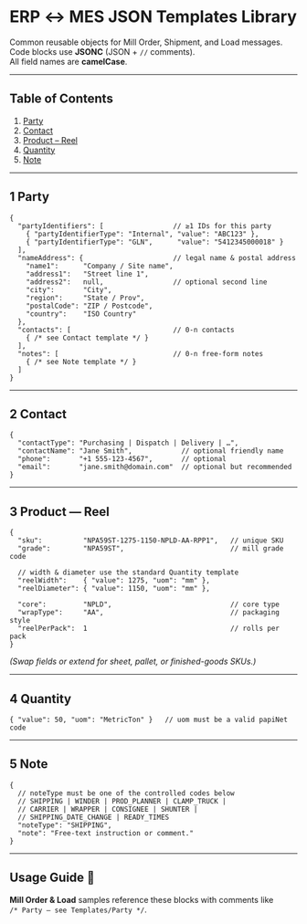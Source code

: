 # ERP ↔ MES JSON **Templates Library**
Common reusable objects for Mill Order, Shipment, and Load messages.  
Code blocks use **JSONC** (JSON + `//` comments).  
All field names are **camelCase**.

---

## Table of Contents
1. [Party](#1-party)  
2. [Contact](#2-contact)  
3. [Product – Reel](#3-product—reel)  
4. [Quantity](#4-quantity)  
5. [Note](#5-note)  

---

## 1 Party

```jsonc
{
  "partyIdentifiers": [                 // ≥1 IDs for this party
    { "partyIdentifierType": "Internal", "value": "ABC123" },
    { "partyIdentifierType": "GLN",      "value": "5412345000018" }
  ],
  "nameAddress": {                      // legal name & postal address
    "name1":      "Company / Site name",
    "address1":   "Street line 1",
    "address2":   null,                 // optional second line
    "city":       "City",
    "region":     "State / Prov",
    "postalCode": "ZIP / Postcode",
    "country":    "ISO Country"
  },
  "contacts": [                         // 0-n contacts
    { /* see Contact template */ }
  ],
  "notes": [                            // 0-n free-form notes
    { /* see Note template */ }
  ]
}
```

---

## 2 Contact

```jsonc
{
  "contactType": "Purchasing | Dispatch | Delivery | …",
  "contactName": "Jane Smith",            // optional friendly name
  "phone":       "+1 555-123-4567",       // optional
  "email":       "jane.smith@domain.com"  // optional but recommended
}
```

---

## 3 Product — Reel

```jsonc
{
  "sku":          "NPA59ST-1275-1150-NPLD-AA-RPP1",   // unique SKU
  "grade":        "NPA59ST",                          // mill grade code

  // width & diameter use the standard Quantity template
  "reelWidth":    { "value": 1275, "uom": "mm" },
  "reelDiameter": { "value": 1150, "uom": "mm" },

  "core":         "NPLD",                             // core type
  "wrapType":     "AA",                               // packaging style
  "reelPerPack":  1                                   // rolls per pack
}
```
*(Swap fields or extend for sheet, pallet, or finished-goods SKUs.)*

---

## 4 Quantity

```jsonc
{ "value": 50, "uom": "MetricTon" }   // uom must be a valid papiNet code
```

---

## 5 Note

```jsonc
{
  // noteType must be one of the controlled codes below
  // SHIPPING | WINDER | PROD_PLANNER | CLAMP_TRUCK |
  // CARRIER | WRAPPER | CONSIGNEE | SHUNTER |
  // SHIPPING_DATE_CHANGE | READY_TIMES
  "noteType": "SHIPPING",
  "note": "Free-text instruction or comment."
}
```

---

## Usage Guide 🚀

**Mill Order & Load** samples reference these blocks with comments like  
`/* Party – see Templates/Party */`.

